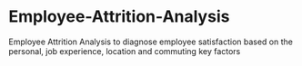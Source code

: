# Employee-Attrition-Analysis
Employee Attrition Analysis to diagnose employee satisfaction based on the personal, job experience, location and commuting key factors 
